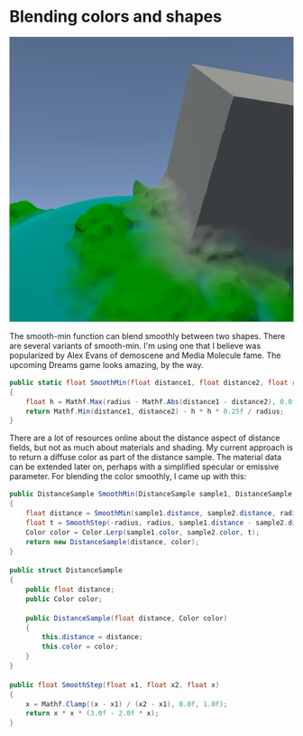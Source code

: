 # Blending colors and shapes

![Blending colors and shapes](smooth-min.png)

The smooth-min function can blend smoothly between two shapes.
There are several variants of smooth-min.
I'm using one that I believe was popularized by Alex Evans of demoscene and Media Molecule fame.
The upcoming Dreams game looks amazing, by the way.

```csharp
public static float SmoothMin(float distance1, float distance2, float radius)
{
    float h = Mathf.Max(radius - Mathf.Abs(distance1 - distance2), 0.0f);
    return Mathf.Min(distance1, distance2) - h * h * 0.25f / radius;
}
```

There are a lot of resources online about the distance aspect of distance fields,
but not as much about materials and shading.
My current approach is to return a diffuse color as part of the distance sample.
The material data can be extended later on,
perhaps with a simplified specular or emissive parameter.
For blending the color smoothly, I came up with this:

```csharp
public DistanceSample SmoothMin(DistanceSample sample1, DistanceSample sample2, float radius)
{
    float distance = SmoothMin(sample1.distance, sample2.distance, radius);
    float t = SmoothStep(-radius, radius, sample1.distance - sample2.distance);
    Color color = Color.Lerp(sample1.color, sample2.color, t);
    return new DistanceSample(distance, color);
}

public struct DistanceSample
{
    public float distance;
    public Color color;

    public DistanceSample(float distance, Color color)
    {
        this.distance = distance;
        this.color = color;
    }
}

public float SmoothStep(float x1, float x2, float x)
{
    x = Mathf.Clamp((x - x1) / (x2 - x1), 0.0f, 1.0f);
    return x * x * (3.0f - 2.0f * x);
}
```

